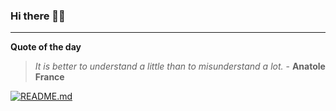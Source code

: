 ### Hi there 👋🏻


---

**Quote of the day**

> *It is better to understand a little than to misunderstand a lot.* - **Anatole France** 

[![README.md](https://github.com/marcolovazzano/marcolovazzano/actions/workflows/readme.yml/badge.svg?branch=main)](https://github.com/marcolovazzano/marcolovazzano/actions/workflows/readme.yml)
